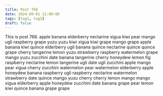 ```yaml
---
title: Post 768
date: 2024-09-01 12:00:00
tags: [tag1, tag2]
draft: false
---
```

This is post 768.
apple
banana
elderberry
nectarine
xigua
kiwi
pear
mango
ugli
raspberry
grape
yuzu
yuzu
kiwi
xigua
kiwi
grape
mango
grape
apple
banana
kiwi
quince
elderberry
ugli
banana
quince
nectarine
quince
quince
grape
cherry
tangerine
lemon
yuzu
strawberry
raspberry
watermelon
grape
mango
yuzu
zucchini
date
banana
tangerine
cherry
honeydew
lemon
fig
raspberry
nectarine
lemon
tangerine
ugli
date
ugli
zucchini
apple
mango
pear
xigua
cherry
zucchini
watermelon
pear
watermelon
elderberry
apple
honeydew
banana
raspberry
ugli
raspberry
nectarine
watermelon
strawberry
date
quince
mango
yuzu
cherry
cherry
lemon
mango
mango
xigua
elderberry
apple
honeydew
zucchini
date
banana
grape
pear
lemon
kiwi
quince
banana
grape
grape

